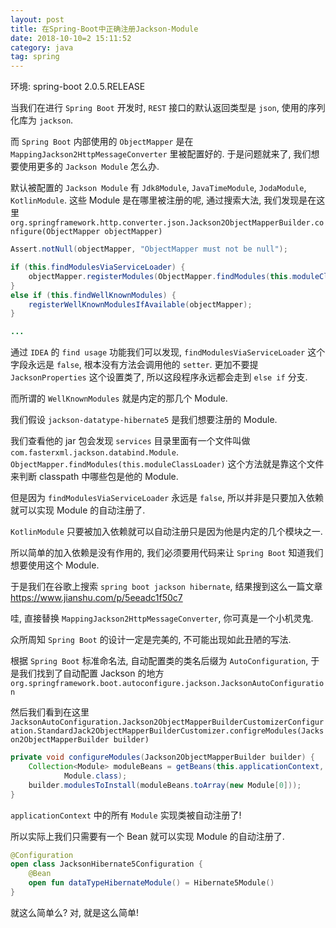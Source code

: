 ```yaml
---
layout: post
title: 在Spring-Boot中正确注册Jackson-Module
date: 2018-10-10=2 15:11:52
category: java
tag: spring
---
```


环境: spring-boot 2.0.5.RELEASE

当我们在进行 `Spring Boot` 开发时, `REST` 接口的默认返回类型是 `json`, 使用的序列化库为 `jackson`.

而 `Spring Boot` 内部使用的 `ObjectMapper` 是在 `MappingJackson2HttpMessageConverter` 里被配置好的. 于是问题就来了, 我们想要使用更多的 `Jackson Module` 怎么办.

默认被配置的 `Jackson Module` 有 `Jdk8Module`, `JavaTimeModule`, `JodaModule`, `KotlinModule`. 这些 Module 是在哪里被注册的呢, 通过搜索大法, 我们发现是在这里 `org.springframework.http.converter.json.Jackson2ObjectMapperBuilder.configure(ObjectMapper objectMapper)`

```java
Assert.notNull(objectMapper, "ObjectMapper must not be null");

if (this.findModulesViaServiceLoader) {
    objectMapper.registerModules(ObjectMapper.findModules(this.moduleClassLoader));
}
else if (this.findWellKnownModules) {
    registerWellKnownModulesIfAvailable(objectMapper);
}

...
```

通过 `IDEA` 的 `find usage` 功能我们可以发现, `findModulesViaServiceLoader` 这个字段永远是 `false`, 根本没有方法会调用他的 `setter`. 更加不要提 `JacksonProperties` 这个设置类了, 所以这段程序永远都会走到 `else if` 分支.

而所谓的 `WellKnownModules` 就是内定的那几个 Module.

我们假设 `jackson-datatype-hibernate5` 是我们想要注册的 Module.

我们查看他的 jar 包会发现 `services` 目录里面有一个文件叫做 `com.fasterxml.jackson.databind.Module`. `ObjectMapper.findModules(this.moduleClassLoader)` 这个方法就是靠这个文件来判断 classpath 中哪些包是他的 Module.

但是因为 `findModulesViaServiceLoader` 永远是 `false`, 所以并非是只要加入依赖就可以实现 Module 的自动注册了.

`KotlinModule` 只要被加入依赖就可以自动注册只是因为他是内定的几个模块之一.

所以简单的加入依赖是没有作用的, 我们必须要用代码来让 `Spring Boot` 知道我们想要使用这个 Module.

于是我们在谷歌上搜索 `spring boot jackson hibernate`, 结果搜到这么一篇文章 https://www.jianshu.com/p/5eeadc1f50c7

哇, 直接替换 `MappingJackson2HttpMessageConverter`, 你可真是一个小机灵鬼.

众所周知 `Spring Boot` 的设计一定是完美的, 不可能出现如此丑陋的写法.

根据 `Spring Boot` 标准命名法, 自动配置类的类名后缀为 `AutoConfiguration`, 于是我们找到了自动配置 Jackson 的地方 `org.springframework.boot.autoconfigure.jackson.JacksonAutoConfiguration`

然后我们看到在这里 `JacksonAutoConfiguration.Jackson2ObjectMapperBuilderCustomizerConfiguration.StandardJack2ObjectMapperBuilderCustomizer.configreModules(Jackson2ObjectMapperBuilder builder)`

```java
private void configureModules(Jackson2ObjectMapperBuilder builder) {
    Collection<Module> moduleBeans = getBeans(this.applicationContext,
            Module.class);
    builder.modulesToInstall(moduleBeans.toArray(new Module[0]));
}
```

`applicationContext` 中的所有 `Module` 实现类被自动注册了!

所以实际上我们只需要有一个 Bean 就可以实现 Module 的自动注册了.

```kotlin
@Configuration
open class JacksonHibernate5Configuration {
    @Bean
    open fun dataTypeHibernateModule() = Hibernate5Module()
}
```

就这么简单么? 对, 就是这么简单!
